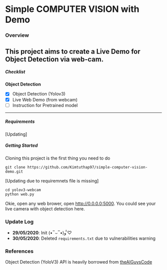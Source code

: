 # Simple COMPUTER VISION with Demo

### Overview

This project aims to create a Live Demo for Object Detection via web-cam.
---

##### Checklist

**Object Detection**

- [x] Object Detection (Yolov3)
- [x] Live Web Demo (from webcam)
- [ ] Instruction for Pretrained model

---

##### Requirements

[Updating]

##### Getting Started

Cloning this project is the first thing you need to do
```
git clone https://github.com/Kimtuthap97/simple-computer-vision-demo.git
```
[Updating due to requiremnets file is missing]

```
cd yolov3-webcam
python web.py
```
Okie, open any web brower, open http://0.0.0.0:5000. You could see your live camera with object detection here.

### Update Log

- **29/05/2020**: Init (•‾⌣‾•)و ̑̑♡
- **30/05/2020**: Deleted `requirements.txt` due to vulnerabilities warning 

### References

Object Detection (YoloV3) API is heavily borrowed from [theAIGuysCode](https://github.com/theAIGuysCode/Object-Detection-API)